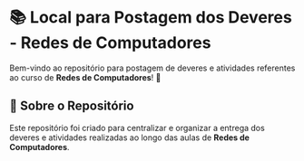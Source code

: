 # 📚 Local para Postagem dos Deveres - Redes de Computadores

Bem-vindo ao repositório para postagem de deveres e atividades referentes ao curso de **Redes de Computadores**! 🚀

## 📑 Sobre o Repositório

Este repositório foi criado para centralizar e organizar a entrega dos deveres e atividades realizadas ao longo das aulas de **Redes de Computadores**.

